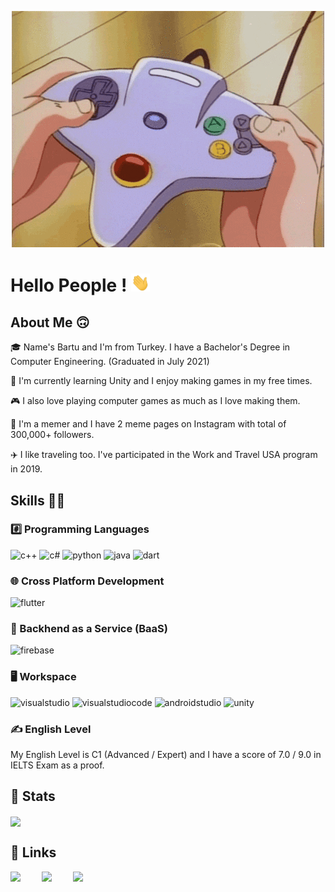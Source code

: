 <p align="center"><img src="https://github.com/Bartusivaci/Bartusivaci/blob/main/giphy.gif"></p>

# Hello People ! <img src="https://github.com/Bartusivaci/Bartusivaci/blob/main/68747470733a2f2f6d656469612e67697068792e636f6d2f6d656469612f6876524a434c467a6361737252346961377a2f67697068792e676966.gif" width="30px">

## About Me 🙃 

🎓 Name's Bartu and I'm from Turkey. I have a Bachelor's Degree in Computer Engineering. (Graduated in July 2021)

👾 I'm currently learning Unity and I enjoy making games in my free times. 

🎮 I also love playing computer games as much as I love making them. 

🐸 I'm a memer and I have 2 meme pages on Instagram with total of 300,000+ followers.

✈️ I like traveling too. I've participated in the Work and Travel USA program in 2019.

## Skills 🤹🏻

### #️⃣ Programming Languages 
![c++](https://img.shields.io/badge/C++-2916B4?style=for-the-badge&logo=&logoColor=white) ![c#](https://img.shields.io/badge/C_Sharp-7616B4?style=for-the-badge&logo=CSharp&logoColor=white) ![python](https://img.shields.io/badge/Python-0980F0?style=for-the-badge&logo=Python&logoColor=white) ![java](https://img.shields.io/badge/Java-0AC7D3?style=for-the-badge&logo=Java&logoColor=white) ![dart](https://img.shields.io/badge/Dart-8B0499?style=for-the-badge&logo=Dart&logoColor=white)

### 🌐 Cross Platform Development
![flutter](https://img.shields.io/badge/Flutter-08970C?style=for-the-badge&logo=Flutter&logoColor=white)

### 🔧 Backhend as a Service (BaaS)
![firebase](https://img.shields.io/badge/Firebase-A91903?style=for-the-badge&logo=Firebase&logoColor=white)

### 🖥️ Workspace
![visualstudio](https://img.shields.io/badge/VS_2019-9C9A06?style=for-the-badge&logo=VisualStudio&logoColor=white) ![visualstudiocode](https://img.shields.io/badge/VS_Code-3C7109?style=for-the-badge&logo=VisualStudioCode&logoColor=white) ![androidstudio](https://img.shields.io/badge/Android_Studio-047463?style=for-the-badge&logo=Android&logoColor=white) ![unity](https://img.shields.io/badge/Unity-9B0659?style=for-the-badge&logo=Unity&logoColor=white)

### ✍️ English Level

My English Level is C1 (Advanced / Expert) and I have a score of 7.0 / 9.0 in IELTS Exam as a proof.

## 📃 Stats

<img align="center" src="https://github-readme-stats.vercel.app/api/top-langs/?username=Bartusivaci&theme=radical" />

## 🔗 Links

[<img align="left" src="https://cms.simmer.io/content/images/2019/08/simmer-logo-yellow-super-high-resolution.png" width=50px>](https://simmer.io/@bartu) [<img align="left" src="https://upload.wikimedia.org/wikipedia/commons/f/f9/Linkedin_Shiny_Icon.svg" width=50px>](https://www.linkedin.com/in/bartu-sivaci/) [<img align="left" src="https://static.itch.io/images/itchio-textless-black.svg" width=50px>](https://bartusivaci.itch.io/)





